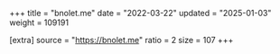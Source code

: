 +++
title = "bnolet.me"
date = "2022-03-22"
updated = "2025-01-03"
weight = 109191

[extra]
source = "https://bnolet.me"
ratio = 2
size = 107
+++
